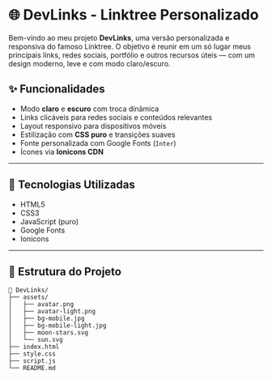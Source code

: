 # 🌐 DevLinks - Linktree Personalizado

Bem-vindo ao meu projeto **DevLinks**, uma versão personalizada e responsiva do famoso Linktree. O objetivo é reunir em um só lugar meus principais links, redes sociais, portfólio e outros recursos úteis — com um design moderno, leve e com modo claro/escuro.

## ✨ Funcionalidades

- Modo **claro** e **escuro** com troca dinâmica
- Links clicáveis para redes sociais e conteúdos relevantes
- Layout responsivo para dispositivos móveis
- Estilização com **CSS puro** e transições suaves
- Fonte personalizada com Google Fonts (`Inter`)
- Ícones via **Ionicons CDN**

---

## 🚀 Tecnologias Utilizadas

- HTML5
- CSS3
- JavaScript (puro)
- Google Fonts
- Ionicons

---

## 📁 Estrutura do Projeto

```plaintext
📁 DevLinks/
├── assets/
│   ├── avatar.png
│   ├── avatar-light.png
│   ├── bg-mobile.jpg
│   ├── bg-mobile-light.jpg
│   ├── moon-stars.svg
│   └── sun.svg
├── index.html
├── style.css
├── script.js
└── README.md
```
